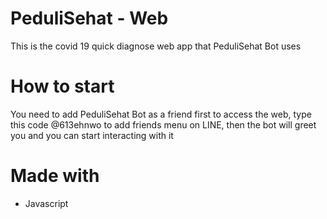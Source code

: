 # PeduliSehat - Web
This is the covid 19 quick diagnose web app that PeduliSehat Bot uses

# How to start
You need to add PeduliSehat Bot as a friend first to access the web, type this code @613ehnwo to add friends menu on LINE, then the bot will greet you and you can start interacting with it

# Made with
- Javascript
